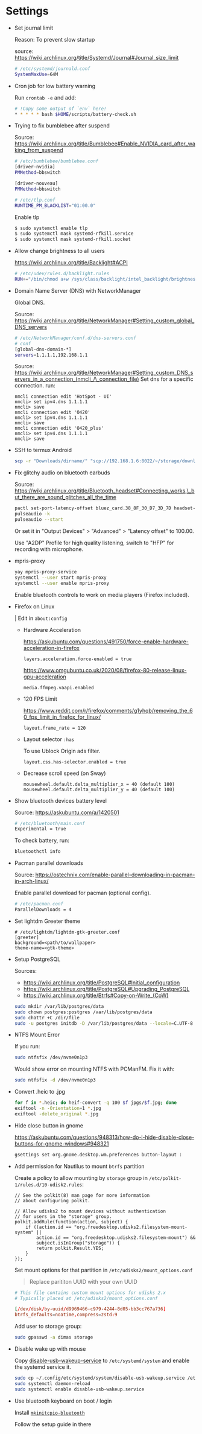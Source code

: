 # Settings

- Set journal limit

  Reason: To prevent slow startup

  source: https://wiki.archlinux.org/title/Systemd/Journal#Journal_size_limit

  ```sh
  # /etc/systemd/journald.conf
  SystemMaxUse=64M
  ```

- Cron job for low battery warning

  Run `crontab -e` and add:

  ```sh
  # !Copy some output of `env` here!
  * * * * * bash $HOME/scripts/battery-check.sh
  ```

- Trying to fix bumblebee after suspend

  Source: https://wiki.archlinux.org/title/Bumblebee#Enable_NVIDIA_card_after_waking_from_suspend

  ```sh
  # /etc/bumblebee/bumblebee.conf
  [driver-nvidia]
  PMMethod=bbswitch

  [driver-nouveau]
  PMMethod=bbswitch
  ```

  ```sh
  # /etc/tlp.conf
  RUNTIME_PM_BLACKLIST="01:00.0"
  ```

  Enable tlp

  ```sh
  $ sudo systemctl enable tlp
  $ sudo systemctl mask systemd-rfkill.service
  $ sudo systemctl mask systemd-rfkill.socket
  ```

- Allow change brightness to all users

  https://wiki.archlinux.org/title/Backlight#ACPI

  ```sh
  # /etc/udev/rules.d/backlight.rules
  RUN+="/bin/chmod a+w /sys/class/backlight/intel_backlight/brightness"
  ```

- Domain Name Server (DNS) with NetworkManager

  Global DNS.

  Source: https://wiki.archlinux.org/title/NetworkManager#Setting_custom_global_DNS_servers

  ```sh
  # /etc/NetworkManager/conf.d/dns-servers.conf
  # conf
  [global-dns-domain-*]
  servers=1.1.1.1,192.168.1.1
  ```

  Source: https://wiki.archlinux.org/title/NetworkManager#Setting_custom_DNS_servers_in_a_connection_(nmcli_/\_connection_file)
  Set dns for a specific connection. run:

  ```
  nmcli connection edit 'HotSpot - UI'
  nmcli> set ipv4.dns 1.1.1.1
  nmcli> save
  nmcli connection edit 'O420'
  nmcli> set ipv4.dns 1.1.1.1
  nmcli> save
  nmcli connection edit 'O420_plus'
  nmcli> set ipv4.dns 1.1.1.1
  nmcli> save
  ```

- SSH to termux Android

  ```sh
  scp -r "Downloads/dirname/" "scp://192.168.1.6:8022/~/storage/downloads/newdirname"
  ```

- Fix glitchy audio on bluetooth earbuds

  Source: https://wiki.archlinux.org/title/Bluetooth_headset#Connecting_works,\_but_there_are_sound_glitches_all_the_time

  ```sh
  pactl set-port-latency-offset bluez_card.38_8F_30_D7_3D_7D headset-output 100000
  pulseaudio -k
  pulseaudio --start
  ```

  Or set it in "Output Devices" > "Advanced" > "Latency offset" to 100.00.

  Use "A2DP" Profile for high quality listening, switch to "HFP" for recording with microphone.

- mpris-proxy

  ```sh
  yay mpris-proxy-service
  systemctl --user start mpris-proxy
  systemctl --user enable mpris-proxy
  ```

  Enable bluetooth controls to work on media players (Firefox included).

- Firefox on Linux

  | Edit in `about:config`

  - Hardware Acceleration

    https://askubuntu.com/questions/491750/force-enable-hardware-acceleration-in-firefox

    ```
    layers.acceleration.force-enabled = true
    ```

    https://www.omgubuntu.co.uk/2020/08/firefox-80-release-linux-gpu-acceleration

    ```
    media.ffmpeg.vaapi.enabled
    ```

  - 120 FPS Limit

    https://www.reddit.com/r/firefox/comments/g1yhqb/removing_the_60_fps_limit_in_firefox_for_linux/

    ```
    layout.frame_rate = 120
    ```

  - Layout selector `:has`

    To use Ublock Origin ads filter.

    ```
    layout.css.has-selector.enabled = true
    ```

  - Decrease scroll speed (on Sway)

    ```
    mousewheel.default.delta_multiplier_x = 40 (default 100)
    mousewheel.default.delta_multiplier_y = 40 (default 100)
    ```

- Show bluetooth devices battery level

  Source: https://askubuntu.com/a/1420501

  ```sh
  # /etc/bluetooth/main.conf
  Experimental = true
  ```

  To check battery, run:

  ```sh
  bluetoothctl info
  ```

- Pacman parallel downloads

  Source: https://ostechnix.com/enable-parallel-downloading-in-pacman-in-arch-linux/

  Enable parallel download for pacman (optional config).

  ```sh
  # /etc/pacman.conf
  ParallelDownloads = 4
  ```

- Set lightdm Greeter theme

  ```
  # /etc/lightdm/lightdm-gtk-greeter.conf
  [greeter]
  background=<path/to/wallpaper>
  theme-name=<gtk-theme>
  ```

- Setup PostgreSQL

  Sources:

  - https://wiki.archlinux.org/title/PostgreSQL#Initial_configuration
  - https://wiki.archlinux.org/title/PostgreSQL#Upgrading_PostgreSQL
  - https://wiki.archlinux.org/title/Btrfs#Copy-on-Write_(CoW)

  ```sh
  sudo mkdir /var/lib/postgres/data
  sudo chown postgres:postgres /var/lib/postgres/data
  sudo chattr +C /dir/file
  sudo -u postgres initdb -D /var/lib/postgres/data --locale=C.UTF-8 --encoding=UTF8 --data-checksums
  ```

- NTFS Mount Error

  If you run:

  ```sh
  sudo ntfsfix /dev/nvme0n1p3
  ```

  Would show error on mounting NTFS with PCManFM. Fix it with:

  ```sh
  sudo ntfsfix -d /dev/nvme0n1p3
  ```

- Convert .heic to .jpg

  ```sh
  for f in *.heic; do heif-convert -q 100 $f jpgs/$f.jpg; done
  exiftool -n -Orientation=1 *.jpg
  exiftool -delete_original *.jpg
  ```

- Hide close button in gnome

  <https://askubuntu.com/questions/948313/how-do-i-hide-disable-close-buttons-for-gnome-windows#948321>

  ```sh
  gsettings set org.gnome.desktop.wm.preferences button-layout :
  ```

- Add permission for Nautilus to mount `btrfs` partition

  Create a policy to allow mounting by `storage` group in `/etc/polkit-1/rules.d/10-udisk2.rules`:

  ```text
  // See the polkit(8) man page for more information
  // about configuring polkit.

  // Allow udisks2 to mount devices without authentication
  // for users in the "storage" group.
  polkit.addRule(function(action, subject) {
      if ((action.id == "org.freedesktop.udisks2.filesystem-mount-system" ||
          action.id == "org.freedesktop.udisks2.filesystem-mount") &&
          subject.isInGroup("storage")) {
          return polkit.Result.YES;
      }
  });
  ```

  Set mount options for that partition in `/etc/udisks2/mount_options.conf`

  > Replace parititon UUID with your own UUID

  ```conf
  # This file contains custom mount options for udisks 2.x
  # Typically placed at /etc/udisks2/mount_options.conf

  [/dev/disk/by-uuid/d9969466-c979-4244-8d05-bb3cc767a736]
  btrfs_defaults=noatime,compress=zstd:9
  ```

  Add user to storage group:

  ```sh
  sudo gpasswd -a dimas storage
  ```

- Disable wake up with mouse

  Copy [disable-usb-wakeup-service](../.config/etc/systemd/system/disable-usb-wakeup.service) to `/etc/systemd/system` and enable the systemd service it.

  ```sh
  sudo cp ~/.config/etc/systemd/system/disable-usb-wakeup.service /etc/systemd/system
  sudo systemctl daemon-reload
  sudo systemctl enable disable-usb-wakeup.service
  ```

- Use bluetooth keyboard on boot / login

  Install [`mkinitcpio-bluetooth`](https://github.com/irreleph4nt/mkinitcpio-bluetooth/)

  Follow the setup guide in there
